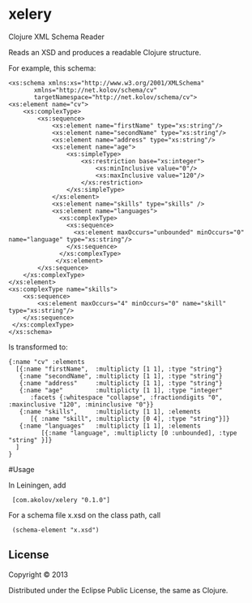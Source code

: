 # xelery

Clojure XML Schema Reader

Reads an XSD and produces a readable Clojure structure.

For example, this schema:

    <xs:schema xmlns:xs="http://www.w3.org/2001/XMLSchema"
           xmlns="http://net.kolov/schema/cv"
           targetNamespace="http://net.kolov/schema/cv">
    <xs:element name="cv">
        <xs:complexType>
            <xs:sequence>
                <xs:element name="firstName" type="xs:string"/>
                <xs:element name="secondName" type="xs:string"/>
                <xs:element name="address" type="xs:string"/>
                <xs:element name="age">
                    <xs:simpleType>
                        <xs:restriction base="xs:integer">
                            <xs:minInclusive value="0"/>
                            <xs:maxInclusive value="120"/>
                        </xs:restriction>
                    </xs:simpleType>
                </xs:element>
                <xs:element name="skills" type="skills" />
                <xs:element name="languages">
                  <xs:complexType>
                    <xs:sequence>
                      <xs:element maxOccurs="unbounded" minOccurs="0" name="language" type="xs:string"/>
                    </xs:sequence>
                  </xs:complexType>
  	             </xs:element>
            </xs:sequence>
        </xs:complexType>
    </xs:element>
    <xs:complexType name="skills">
        <xs:sequence>
            <xs:element maxOccurs="4" minOccurs="0" name="skill" type="xs:string"/>
        </xs:sequence>
     </xs:complexType>
    </xs:schema>

Is transformed to:

    {:name "cv" :elements 
      [{:name "firstName",  :multiplicty [1 1], :type "string"} 
       {:name "secondName", :multiplicty [1 1], :type "string"} 
       {:name "address"     :multiplicty [1 1], :type "string"} 
       {:name "age"         :multiplicty [1 1], :type "integer"
          :facets {:whitespace "collapse", :fractiondigits "0", :maxinclusive "120", :mininclusive "0"}} 
       {:name "skills",     :multiplicty [1 1], :elements 
          [{ :name "skill", :multiplicty [0 4], :type "string"}]} 
       {:name "languages"   :multiplicty [1 1], :elements 
             [{:name "language", :multiplicty [0 :unbounded], :type "string" }]}
      ] 
    }
    
#Usage

In Leiningen, add

     [com.akolov/xelery "0.1.0"]
    
For a schema file x.xsd on the class path, call

     (schema-element "x.xsd")

## License

Copyright © 2013  

Distributed under the Eclipse Public License, the same as Clojure.
